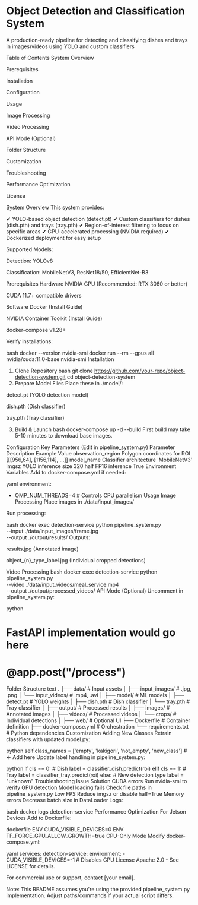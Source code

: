 # Object Detection and Classification System

A production-ready pipeline for detecting and classifying dishes and trays in images/videos using YOLO and custom classifiers

Table of Contents
System Overview

Prerequisites

Installation

Configuration

Usage

Image Processing

Video Processing

API Mode (Optional)

Folder Structure

Customization

Troubleshooting

Performance Optimization

License

System Overview
This system provides:

✔ YOLO-based object detection (detect.pt)
✔ Custom classifiers for dishes (dish.pth) and trays (tray.pth)
✔ Region-of-interest filtering to focus on specific areas
✔ GPU-accelerated processing (NVIDIA required)
✔ Dockerized deployment for easy setup

Supported Models:

Detection: YOLOv8

Classification: MobileNetV3, ResNet18/50, EfficientNet-B3

Prerequisites
Hardware
NVIDIA GPU (Recommended: RTX 3060 or better)

CUDA 11.7+ compatible drivers

Software
Docker (Install Guide)

NVIDIA Container Toolkit (Install Guide)

docker-compose v1.28+

Verify installations:

bash
docker --version
nvidia-smi
docker run --rm --gpus all nvidia/cuda:11.0-base nvidia-smi
Installation
1. Clone Repository
bash
git clone https://github.com/your-repo/object-detection-system.git
cd object-detection-system
2. Prepare Model Files
Place these in ./model/:

detect.pt (YOLO detection model)

dish.pth (Dish classifier)

tray.pth (Tray classifier)

3. Build & Launch
bash
docker-compose up -d --build
First build may take 5-10 minutes to download base images.

Configuration
Key Parameters (Edit in pipeline_system.py)
Parameter	Description	Example Value
observation_region	Polygon coordinates for ROI	[[[956,64], [1156,114], ...]]
model_name	Classifier architecture	'MobileNetV3'
imgsz	YOLO inference size	320
half	FP16 inference	True
Environment Variables
Add to docker-compose.yml if needed:

yaml
environment:
  - OMP_NUM_THREADS=4  # Controls CPU parallelism
Usage
Image Processing
Place images in ./data/input_images/

Run processing:

bash
docker exec detection-service python pipeline_system.py \
  --input ./data/input_images/frame.jpg \
  --output ./output/results/
Outputs:

results.jpg (Annotated image)

object_{n}_type_label.jpg (Individual cropped detections)

Video Processing
bash
docker exec detection-service python pipeline_system.py \
  --video ./data/input_videos/meal_service.mp4 \
  --output ./output/processed_videos/
API Mode (Optional)
Uncomment in pipeline_system.py:

python
# FastAPI implementation would go here
# @app.post("/process")
Folder Structure
text
.
├── data/                   # Input assets
│   ├── input_images/       # .jpg, .png
│   └── input_videos/       # .mp4, .avi
│
├── model/                  # ML models
│   ├── detect.pt           # YOLO weights
│   ├── dish.pth            # Dish classifier
│   └── tray.pth            # Tray classifier
│
├── output/                 # Processed results
│   ├── images/             # Annotated images
│   ├── videos/             # Processed videos
│   └── crops/              # Individual detections
│
├── web/                    # Optional UI
├── Dockerfile              # Container definition
├── docker-compose.yml      # Orchestration
└── requirements.txt        # Python dependencies
Customization
Adding New Classes
Retrain classifiers with updated model.py:

python
self.class_names = ['empty', 'kakigori', 'not_empty', 'new_class']  # ← Add here
Update label handling in pipeline_system.py:

python
if cls == 0:  # Dish
    label = classifier_dish.predict(roi)
elif cls == 1:  # Tray
    label = classifier_tray.predict(roi)
else:  # New detection type
    label = "unknown"
Troubleshooting
Issue	Solution
CUDA errors	Run nvidia-smi to verify GPU detection
Model loading fails	Check file paths in pipeline_system.py
Low FPS	Reduce imgsz or disable half=True
Memory errors	Decrease batch size in DataLoader
Logs:

bash
docker logs detection-service
Performance Optimization
For Jetson Devices
Add to Dockerfile:

dockerfile
ENV CUDA_VISIBLE_DEVICES=0
ENV TF_FORCE_GPU_ALLOW_GROWTH=true
CPU-Only Mode
Modify docker-compose.yml:

yaml
services:
  detection-service:
    environment:
      - CUDA_VISIBLE_DEVICES=-1  # Disables GPU
License
Apache 2.0 - See LICENSE for details.

For commercial use or support, contact [your email].

Note: This README assumes you're using the provided pipeline_system.py implementation. Adjust paths/commands if your actual script differs.

